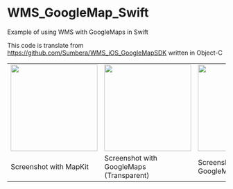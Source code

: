 # WMS_GoogleMap_Swift
Example of using WMS with GoogleMaps in Swift

This code is translate from https://github.com/Sumbera/WMS_iOS_GoogleMapSDK written 
in Object-C

<table width="100%">
<tr><td>
<img src="http://www.nassweb.de/screens/iOS1.png" width="200px"></td>
<td><img src="http://www.nassweb.de/screens/iOS2.png" width="200px"></td>
<td><img src="http://www.nassweb.de/screens/iOS3.png" width="200px"></td></tr>
<tr><td>Screenshot with MapKit</td><td>Screenshot with GoogleMaps (Transparent)</td><td>Screenshot with GoogleMaps</td></tr></table>
